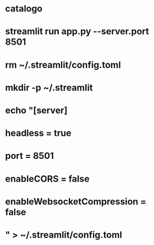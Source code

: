 # catalogo
# streamlit run app.py --server.port 8501
# rm ~/.streamlit/config.toml
# mkdir -p ~/.streamlit
# echo "[server]
# headless = true
# port = 8501
# enableCORS = false
# enableWebsocketCompression = false
# " > ~/.streamlit/config.toml
